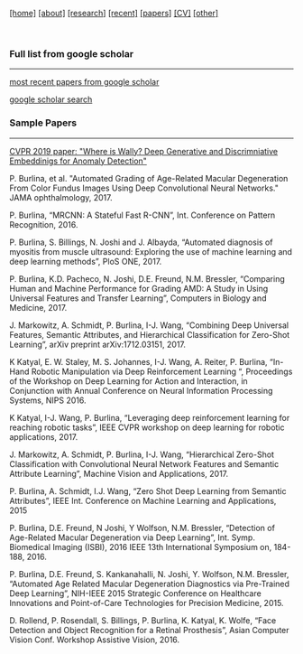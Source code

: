 [[home]](./index.html)
[[about]](./about.html)
[[research]](./research.html)
[[recent]](./news.html)
[[papers]](./papers.html)
[[CV]](./cv.html)
[[other]](./other.html)

&nbsp;&nbsp;&nbsp;

### Full list from google scholar

---

[most recent papers from google scholar](https://scholar.google.com/citations?hl=en&user=R2WeuqAAAAAJ&view_op=list_works&sortby=pubdate)

[google scholar search](https://scholar.google.com/scholar?hl=en&q=philippe+burlina&btnG=&as_sdt=1%2C21&as_sdtp=)

### Sample Papers

---

[CVPR 2019 paper: "Where is Wally? Deep Generative and Discrimniative Embeddinigs for Anomaly Detection"](http://openaccess.thecvf.com/content_CVPR_2019/html/Burlina_Wheres_Wally_Now_Deep_Generative_and_Discriminative_Embeddings_for_Novelty_CVPR_2019_paper.html)

P. Burlina, et al. "Automated Grading of Age-Related Macular Degeneration From Color Fundus Images Using Deep Convolutional Neural Networks." JAMA ophthalmology, 2017.

P. Burlina, “MRCNN: A Stateful Fast R-CNN”, Int. Conference on Pattern Recognition, 2016.

P. Burlina, S. Billings, N. Joshi and J. Albayda, “Automated diagnosis of myositis from muscle ultrasound: Exploring the use of machine learning and deep learning methods”, PloS ONE, 2017.

P. Burlina, K.D. Pacheco, N. Joshi, D.E. Freund, N.M. Bressler, “Comparing Human and Machine Performance for Grading AMD: A Study in Using Universal Features and Transfer Learning”, Computers in Biology and Medicine, 2017.

J. Markowitz, A. Schmidt, P. Burlina, I-J. Wang, “Combining Deep Universal Features, Semantic Attributes, and Hierarchical Classification for Zero-Shot Learning”, arXiv preprint arXiv:1712.03151, 2017.

K Katyal, E. W. Staley, M. S. Johannes, I-J. Wang, A. Reiter, P. Burlina, “In-Hand Robotic Manipulation via Deep Reinforcement Learning “, Proceedings of the Workshop on Deep Learning for Action and Interaction, in Conjunction with Annual Conference on Neural Information Processing Systems, NIPS 2016.

K Katyal, I-J. Wang, P. Burlina, “Leveraging deep reinforcement learning for reaching robotic tasks”, IEEE CVPR workshop on deep learning for robotic applications, 2017.

J. Markowitz, A. Schmidt, P. Burlina, I-J. Wang, “Hierarchical Zero-Shot Classification with Convolutional Neural Network Features and Semantic Attribute Learning”, Machine Vision and Applications, 2017.

P. Burlina, A. Schmidt, I.J. Wang, “Zero Shot Deep Learning from Semantic Attributes”, IEEE Int. Conference on Machine Learning and Applications, 2015

P. Burlina, D.E. Freund, N Joshi, Y Wolfson, N.M. Bressler, “Detection of Age-Related Macular Degeneration via Deep Learning”, Int. Symp. Biomedical Imaging (ISBI), 2016 IEEE 13th International Symposium on, 184-188, 2016.

P. Burlina, D.E. Freund, S. Kankanahalli, N. Joshi, Y. Wolfson, N.M. Bressler, “Automated Age Related Macular Degeneration Diagnostics via Pre-Trained Deep Learning”, NIH-IEEE 2015 Strategic Conference on Healthcare Innovations and Point-of-Care Technologies for Precision Medicine, 2015.

D. Rollend, P. Rosendall, S. Billings, P. Burlina, K. Katyal, K. Wolfe, “Face Detection and Object Recognition for a Retinal Prosthesis”, Asian Computer Vision Conf. Workshop Assistive Vision, 2016.
